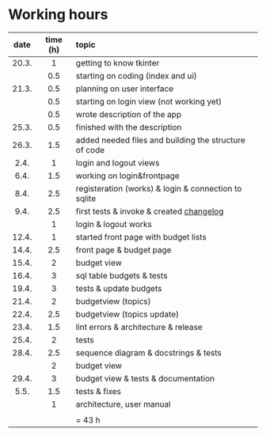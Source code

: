 # Working hours

| date | time (h) | topic |
| :----: | :----: | :----- |
| 20.3. | 1 | getting to know tkinter |
|  | 0.5 | starting on coding (index and ui) |
| 21.3. | 0.5 | planning on user interface |
|  | 0.5 | starting on login view (not working yet) |
|  | 0.5 | wrote description of the app |
| 25.3. | 0.5 | finished with the description |
| 26.3. | 1.5 | added needed files and building the structure of code |
| 2.4. | 1 | login and logout views |
| 6.4. | 1.5 | working on login&frontpage |
| 8.4. | 2.5 | registeration (works) & login & connection to sqlite |
| 9.4. | 2.5 | first tests & invoke & created [changelog](https://github.com/eveliinaalikoski/ohte-harjoitustyo/blob/master/dokumentaatio/changelog.md) |
|  | 1 | login & logout works |
| 12.4. | 1 | started front page with budget lists|
| 14.4. | 2.5 | front page & budget page |
| 15.4. | 2 | budget view |
| 16.4. | 3 | sql table budgets & tests |
| 19.4. | 3 | tests & update budgets |
| 21.4. | 2 | budgetview (topics) |
| 22.4. | 2.5 | budgetview (topics update) |
| 23.4. | 1.5 | lint errors & architecture & release |
| 25.4. | 2 | tests |
| 28.4. | 2.5 | sequence diagram & docstrings & tests |
|  | 2 | budget view |
| 29.4. | 3 | budget view & tests & documentation |
| 5.5. | 1.5 | tests & fixes |
|  | 1 | architecture, user manual |
|  |  |  |
|  |  | = 43 h |
